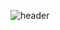 ![header](https://capsule-render.vercel.app/api?type=wave&color=auto&height=300&section=header&text=WELCOME%20MY%20GITHUB&fontSize=70)
